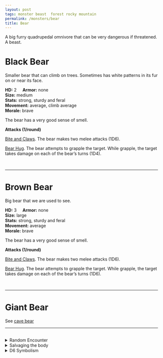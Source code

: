 ```yaml
---
layout: post
tags: monster beast  forest rocky mountain
permalink: /monsters/bear
title: Bear
---
```


A big furry quadrupedal omnivore that can be very dangerous if threatened. A beast.

# Black Bear

Smaller bear that can climb on trees. Sometimes has white patterns in its fur on or near its face.

**HD:** 2  &nbsp; &nbsp;  **Armor:** none <br>
**Size:** medium <br>
**Stats:** strong, sturdy and feral<br>
**Movement:** average, climb average <br>
**Morale:** brave <br>

The bear has a very good sense of smell.

**Attacks (1/round)**

<ins>Bite and Claws</ins>. The bear makes two melee attacks (1D6).

<ins>Bear Hug</ins>. The bear attempts to grapple the target. While grapple, the target takes damage on each of the bear’s turns (1D4).

<br>

---

# Brown Bear

Big bear that we are used to see.

**HD:** 3  &nbsp; &nbsp;  **Armor:** none <br>
**Size:** large <br>
**Stats:** strong, sturdy and feral<br>
**Movement:** average<br>
**Morale:** brave <br>

The bear has a very good sense of smell.

**Attacks (1/round)**

<ins>Bite and Claws</ins>. The bear makes two melee attacks (1D6).

<ins>Bear Hug</ins>. The bear attempts to grapple the target. While grapple, the target takes damage on each of the bear’s turns (1D6).

<br>

---

# Giant Bear

See [cave bear](https://saltygoo.github.io/monsters/bear-cave)
<br>

---

<br> 

<details markdown="1">
<summary>Random Encounter</summary>
1. **Monster:** 1 bear.
1. **Lair:** A cave hidden in the landscape. 2-6 chances that there are cubs. <br>	&nbsp; OR <br>	**Omen:** The sound of heavy, animal breathing.
1. **Spoor:** Half eaten carcass of a beast.
1. **Tracks:** Bear tracks.
1. **Trace:** Fish bone. 
1. **Trace:** Claw marks.
</details>

<details markdown="1">
<summary>Salvaging the body</summary>
Bear fur is very prized for warm winter clothing. Its meat is edible.
</details>

<details markdown="1">
<summary>D6 Symbolism</summary>
In local cultures, it is a symbol of ...

1. Strength
1. Lazyness
1. Stars
1. Winter
1. Motherhood
1. Sacred 
</details>

